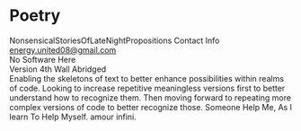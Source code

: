 # Poetry
NonsensicalStoriesOfLateNightPropositions
Contact Info
<br />
energy.united08@gmail.com
<br />
No Software Here
<br />
Version 4th Wall Abridged
<br />
Enabling the skeletons of text to better enhance possibilities within realms of code.
Looking to increase repetitive meaningless versions first to better understand how to recognize them.
Then moving forward to repeating more complex versions of code to better recognize those.
Someone Help Me, As I learn To Help Myself. amour infini.
<br />



